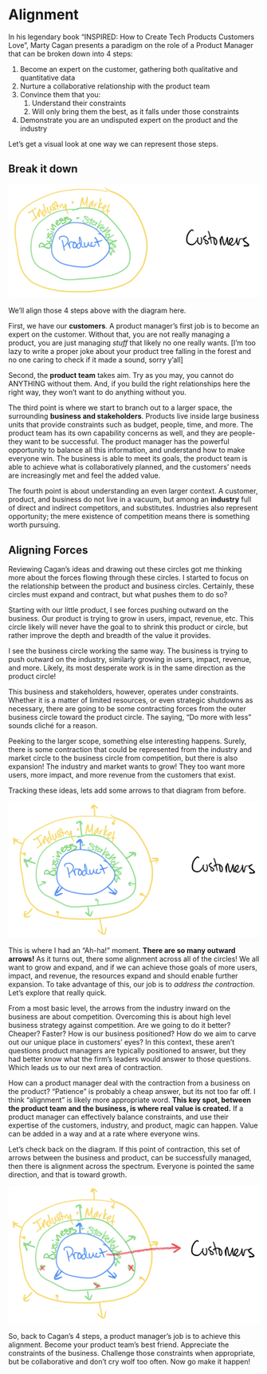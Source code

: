 # Alignment

In his legendary book “INSPIRED: How to Create Tech Products Customers Love”, Marty Cagan presents a paradigm on the role of a Product Manager that can be broken down into 4 steps:

1. Become an expert on the customer, gathering both qualitative and quantitative data
2. Nurture a collaborative relationship with the product team
3. Convince them that you:
    1. Understand their constraints
    2. Will only bring them the best, as it falls under those constraints
4. Demonstrate you are an undisputed expert on the product and the industry

Let’s get a visual look at one way we can represent those steps.

## Break it down

![Diagram 1](images/alignment-1.jpeg)

We’ll align those 4 steps above with the diagram here. 

First, we have our **customers**. A product manager’s first job is to become an expert on the customer. Without that, you are not really managing a product, you are just managing *stuff* that likely no one really wants. [I’m too lazy to write a proper joke about your product tree falling in the forest and no one caring to check if it made a sound, sorry y’all]

Second, the **product team** takes aim. Try as you may, you cannot do ANYTHING without them. And, if you build the right relationships here the right way, they won’t want to do anything without you. 

The third point is where we start to branch out to a larger space, the surrounding **business and stakeholders**. Products live inside large business units that provide constraints such as budget, people, time, and more. The product team has its own capability concerns as well, and they are people- they want to be successful. The product manager has the powerful opportunity to balance all this information, and understand how to make everyone win. The business is able to meet its goals, the product team is able to achieve what is collaboratively planned, and the customers’ needs are increasingly met and feel the added value.

The fourth point is about understanding an even larger context. A customer, product, and business do not live in a vacuum, but among an **industry** full of direct and indirect competitors, and substitutes. Industries also represent opportunity; the mere existence of competition means there is something worth pursuing. 

## Aligning Forces

Reviewing Cagan’s ideas and drawing out these circles got me thinking more about the forces flowing through these circles. I started to focus on the relationship between the product and business circles. Certainly, these circles must expand and contract, but what pushes them to do so? 

Starting with our little product, I see forces pushing outward on the business. Our product is trying to grow in users, impact, revenue, etc. This circle likely will never have the goal to to shrink this product or circle, but rather improve the depth and breadth of the value it provides.

I see the business circle working the same way. The business is trying to push outward on the industry, similarly growing in users, impact, revenue, and more. Likely, its most desperate work is in the same direction as the product circle! 

This business and stakeholders, however, operates under constraints. Whether it is a matter of limited resources, or even strategic shutdowns as necessary, there are going to be some contracting forces from the outer business circle toward the product circle. The saying, “Do more with less” sounds cliché for a reason.

Peeking to the larger scope, something else interesting happens. Surely, there is some contraction that could be represented from the industry and market circle to the business circle from competition, but there is also expansion! The industry and market wants to grow! They too want more users, more impact, and more revenue from the customers that exist. 

Tracking these ideas, lets add some arrows to that diagram from before.

![Diagram 2](images/alignment-2.jpeg)

This is where I had an “Ah-ha!” moment. **There are so many outward arrows!** As it turns out, there some alignment across all of the circles! We all want to grow and expand, and if we can achieve those goals of more users, impact, and revenue, the resources expand and should enable further expansion. To take advantage of this, our job is to *address the contraction*. Let’s explore that really quick.

From a most basic level, the arrows from the industry inward on the business are about competition. Overcoming this is about high level business strategy against competition. Are we going to do it better? Cheaper? Faster? How is our business positioned? How do we aim to carve out our unique place in customers’ eyes? In this context, these aren’t questions product managers are typically positioned to answer, but they had better know what the firm’s leaders would answer to those questions. Which leads us to our next area of contraction.

How can a product manager deal with the contraction from a business on the product? “Patience” is probably a cheap answer, but its not too far off. I think “alignment” is likely more appropriate word. **This key spot, between the product team and the business, is where real value is created.** If a product manager can effectively balance constraints, and use their expertise of the customers, industry, and product, magic can happen. Value can be added in a way and at a rate where everyone wins. 

Let’s check back on the diagram. If this point of contraction, this set of arrows between the business and product, can be successfully managed, then there is alignment across the spectrum. Everyone is pointed the same direction, and that is toward growth.

![Diagram 3](images/alignment-3.jpeg)

So, back to Cagan’s 4 steps, a product manager’s job is to achieve this alignment. Become your product team’s best friend. Appreciate the constraints of the business. Challenge those constraints when appropriate, but be collaborative and don’t cry wolf too often. Now go make it happen!

